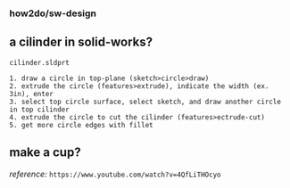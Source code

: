 ### how2do/sw-design

## a cilinder in solid-works?
`cilinder.sldprt`
```
1. draw a circle in top-plane (sketch>circle>draw)
2. extrude the circle (features>extrude), indicate the width (ex. 3in), enter
3. select top circle surface, select sketch, and draw another circle in top cilinder
4. extrude the circle to cut the cilinder (features>ectrude-cut)
5. get more circle edges with fillet
```

## make a cup?
*reference:* `https://www.youtube.com/watch?v=4QfLiTHOcyo`
```
```
